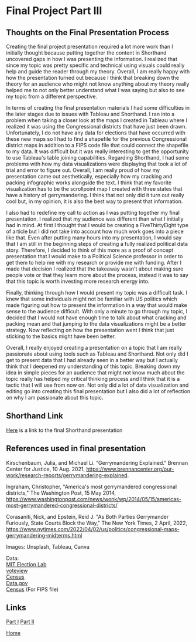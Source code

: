 # Final Project Part III

## Thoughts on the Final Presentation Process

Creating the final project presentation required a lot more work than I initially thought because putting together the content in Shorthand uncovered gaps in how I was presenting the information. I realized that since my topic was pretty specific and technical using visuals could really help and guide the reader through my theory. Overall, I am really happy with how the presentation turned out because I think that breaking down the theory for an audience who might not know anything about my theory really helped me to not only better understand what I was saying but also to see my topic from a different perspective. 

In terms of creating the final presentation materials I had some difficulties in the later stages due to issues with Tableau and Shorthand. I ran into a problem when taking a closer look at the maps I created in Tableau where I realized it was using the Congressional districts that have just been drawn. Unfortunately, I do not have any data for elections that have occurred with these new maps so I had to find a shapefile for the previous Congressional district maps in addition to a FIPS code file that could connect the shapefile to my data. It was difficult but it was really interesting to get the opportunity to use Tableau's table joining capabilities. Regarding Shorthand, I had some problems with how my data visualizations were displaying that took a lot of trial and error to figure out. Overall, I am really proud of how my presentation came out aesthetically, especially how my cracking and packing infographic works alongside the text. I think that my favorite visualization has to be the scrollpoint map I created with three states that have a history of gerrymandering. I think that not only did it turn out really cool but, in my opinion, it is also the best way to present that information. 

I also had to redefine my call to action as I was putting together my final presentation. I realized that my audience was different than what I initially had in mind. At first I thought that I would be creating a FiveThirtyEight type of article but I did not take into account how much work goes into a piece like that. Even after putting many hours into my presentation, I would say that I am still in the beginning steps of creating a fully realized political data story. Therefore, I decided to think of this more as a proof of concept presentation that I would make to a Political Science professor in order to get them to help me with my research or provide me with funding. After I made that decision I realized that the takeaway wasn't about making sure people vote or that they learn more about the process, instead it was to say that this topic is worth investing more research energy into.  

Finally, thinking through how I would present my topic was a difficult task. I knew that some individuals might not be familiar with US politics which made figuring out how to present the information in a way that would make sense to the audience difficult. With only a minute to go through my topic, I decided that I would not have enough time to talk about what cracking and packing mean and that jumping to the data visualizations might be a better strategy. Now reflecting on how the presentation went I think that just sticking to the basics might have been better.

Overall, I really enjoyed creating a presentation on a topic that I am really passionate about using tools such as Tableau and Shorthand. Not only did I get to present data that I had already seen in a better way but I actually think that I deepened my understanding of this topic. Breaking down my idea in simple pieces for an audience that might not know much about the topic really has helped my critical thinking process and I think that it is a tactic that I will use from now on. Not only did a lot of data visualization and editing go into creating this final presentation but I also did a lot of reflection on why I am passionate about this topic.  

## Shorthand Link

[Here](https://carnegiemellon.shorthandstories.com/the-unintended-benefits-of-gerrymandering/index.html) is a link to the final Shorthand presentation 

## References used in final presentation 

Kirschenbaum, Julia, and Michael Li. “Gerrymandering Explained.” Brennan Center for Justice, 10 Aug. 2021, https://www.brennancenter.org/our-work/research-reports/gerrymandering-explained.

Ingraham, Christopher, "America's most gerrymandered congressional districts," The Washington Post, 15 May 2014, https://www.washingtonpost.com/news/wonk/wp/2014/05/15/americas-most-gerrymandered-congressional-districts/

Corasaniti, Nick, and Epstein, Reid J. "As Both Parties Gerrymander Furiously, State Courts Block the Way," The New York Times, 2 April, 2022, https://www.nytimes.com/2022/04/02/us/politics/congressional-maps-gerrymandering-midterms.html

Images: 
Unsplash, Tableau, Canva

Data:  
[MIT Election Lab](https://dataverse.harvard.edu/dataset.xhtml?persistentId=doi:10.7910/DVN/IG0UN2)  
[voteview](https://voteview.com/data)  
[Census](https://www.census.gov/data/tables/time-series/demo/voting-and-registration/congressional-voting-tables.html)  
[Data.gov](https://catalog.data.gov/dataset/tiger-line-shapefile-2019-nation-u-s-116th-congressional-district-national)  
[Census](https://www.census.gov/library/reference/code-lists/ansi.html) (For FIPS file)  

## Links

[Part I](/part1.md)
[Part II](/part2.md)

[Home](/README.md)
